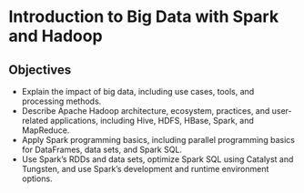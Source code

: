 # Introduction to Big Data with Spark and Hadoop <br/>

## Objectives <br/>
* Explain the impact of big data, including use cases, tools, and processing methods.
* Describe Apache Hadoop architecture, ecosystem, practices, and user-related applications, including Hive, HDFS, HBase, Spark, and MapReduce.
* Apply Spark programming basics, including parallel programming basics for DataFrames, data sets, and Spark SQL.
* Use Spark’s RDDs and data sets, optimize Spark SQL using Catalyst and Tungsten, and use Spark’s development and runtime environment options.